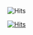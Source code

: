    

![Hits](https://cdn.wikimg.net/en/splatoonwiki/images/e/e8/S_Squid_Sisters_Thank_You_SplatNet.png)  

 
[![Hits](https://hits.seeyoufarm.com/api/count/incr/badge.svg?url=https%3A%2F%2Fgithub.com%2Fgjbae1212%2Fhit-counter&count_bg=%2393FE51&title_bg=%23E42A95&icon=&icon_color=%23E7E7E7&title=%E2%9C%A6&edge_flat=false)](https://hits.seeyoufarm.com) 
